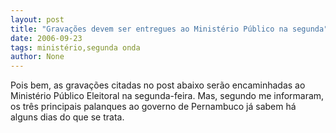```yaml
---
layout: post
title: "Gravações devem ser entregues ao Ministério Público na segunda"
date: 2006-09-23
tags: ministério,segunda onda
author: None
---
```

Pois bem, as gravações citadas no post abaixo serão encaminhadas ao Ministério Público Eleitoral na segunda-feira.
Mas, segundo me informaram, os três principais palanques ao governo de Pernambuco já sabem há alguns dias do que se trata. 